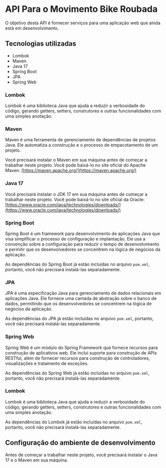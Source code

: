 # API Para o Movimento Bike Roubada

O objetivo desta API é fornecer serviços para uma aplicação web que ainda está em desenvolvimento.

## Tecnologias utilizadas

- Lombok
- Maven
- Java 17
- Spring Boot
- JPA
- Spring Web

### Lombok

Lombok é uma biblioteca Java que ajuda a reduzir a verbosidade do código, gerando getters, setters, construtores e outras funcionalidades com uma simples anotação.

### Maven

Maven é uma ferramenta de gerenciamento de dependências de projetos Java. Ele automatiza a construção e o processo de empacotamento de um projeto.

Você precisará instalar o Maven em sua máquina antes de começar a trabalhar neste projeto. Você pode baixá-lo no site oficial do Apache Maven: [https://maven.apache.org/](https://maven.apache.org/)

### Java 17

Você precisará instalar o JDK 17 em sua máquina antes de começar a trabalhar neste projeto. Você pode baixá-lo no site oficial da Oracle: [https://www.oracle.com/java/technologies/downloads/](https://www.oracle.com/java/technologies/downloads/)

### Spring Boot

Spring Boot é um framework para desenvolvimento de aplicações Java que visa simplificar o processo de configuração e implantação. Ele usa a convenção sobre a configuração para reduzir o tempo de desenvolvimento e permitir que os desenvolvedores se concentrem na lógica de negócios da aplicação.

As dependências do Spring Boot já estão incluídas no arquivo `pom.xml`, portanto, você não precisará instalá-las separadamente.

### JPA

JPA é uma especificação Java para gerenciamento de dados relacionais em aplicações Java. Ele fornece uma camada de abstração sobre o banco de dados, permitindo que os desenvolvedores se concentrem na lógica de negócios da aplicação.

As dependências do JPA já estão incluídas no arquivo `pom.xml`, portanto, você não precisará instalá-las separadamente.

### Spring Web

Spring Web é um módulo do Spring Framework que fornece recursos para construção de aplicativos web. Ele inclui suporte para construção de APIs RESTful, além de fornecer recursos para construção de controladores, visualizações e tratamento de exceções.

As dependências do Spring Web já estão incluídas no arquivo `pom.xml`, portanto, você não precisará instalá-las separadamente.

### Lombok

Lombok é uma biblioteca Java que ajuda a reduzir a verbosidade do código, gerando getters, setters, construtores e outras funcionalidades com uma simples anotação.

As dependências do Lombok já estão incluídas no arquivo `pom.xml`, portanto, você não precisará instalá-las separadamente.

## Configuração do ambiente de desenvolvimento

Antes de começar a trabalhar neste projeto, você precisará instalar o Java 17 e o Maven em sua máquina.
